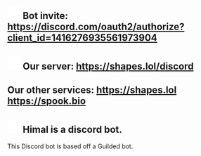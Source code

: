 ## ![icon](https://raw.githubusercontent.com/him4l/.github/refs/heads/main/image/ic.png) Bot invite: **https://discord.com/oauth2/authorize?client_id=1416276935561973904**
## ![icon](https://raw.githubusercontent.com/him4l/.github/refs/heads/main/image/ic.png) Our server: **https://shapes.lol/discord**
## Our other services: **https://shapes.lol** **https://spook.bio**
## ![icon](https://raw.githubusercontent.com/him4l/.github/refs/heads/main/image/himal.png) Himal is a discord bot.
This Discord bot is based off a Guilded bot.
